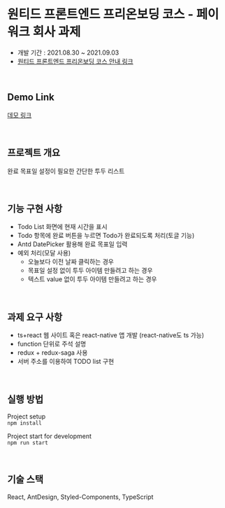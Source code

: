 # 원티드 프론트엔드 프리온보딩 코스 - 페이워크 회사 과제

- 개발 기간 : 2021.08.30 ~ 2021.09.03
- [원티드 프론트엔드 프리온보딩 코스 안내 링크](https://www.wanted.co.kr/events/pre_onboarding_course_2)      

<br/>     

## Demo Link
[데모 링크](https://agitated-swanson-7ded92.netlify.app)

<br/>

## 프로젝트 개요
완료 목표일 설정이 필요한 간단한 투두 리스트
  
<br/>  

## 기능 구현 사항
- Todo List 화면에 현재 시간을 표시
- Todo 항목에 완료 버튼을 누르면 Todo가 완료되도록 처리(토글 기능)
- Antd DatePicker 활용해 완료 목표일 입력 
- 예외 처리(모달 사용)
  - 오늘보다 이전 날짜 클릭하는 경우
  - 목표일 설정 없이 투두 아이템 만들려고 하는 경우
  - 텍스트 value 없이 투두 아이템 만들려고 하는 경우

<br/>

## 과제 요구 사항
- ts+react 웹 사이트 혹은 react-native 앱 개발 (react-native도 ts 가능)
- function 단위로 주석 설명
- redux + redux-saga 사용
- 서버 주소를 이용하여 TODO list 구현

<br/>

## 실행 방법
Project setup   
```npm install```

Project start for development   
```npm run start```   

<br/>

## 기술 스택
React, AntDesign, Styled-Components, TypeScript
